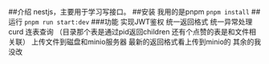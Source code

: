##介绍
nestjs，主要用于学习写接口。
##安装
我用的是pnpm
```pnpm install```
##运行
```pnpm run start:dev```
###功能
实现JWT鉴权 统一返回格式 统一异常处理 curd 连表查询 （目录那个表是通过pid返回children 还有个点赞的表是和文件相关联） 上传文件到磁盘和minio服务器 最新的返回格式看上传到minio的 其余的我没改 